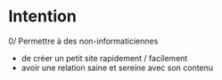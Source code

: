 # Intention

0/ Permettre à des non-informaticiennes

- de créer un petit site rapidement / facilement
- avoir une relation saine et sereine avec son contenu
